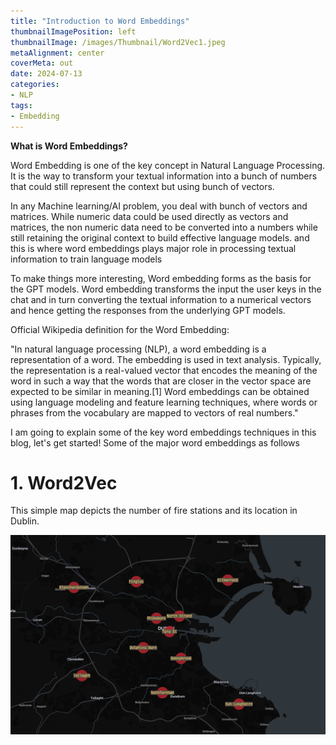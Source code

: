 ```yaml
---
title: "Introduction to Word Embeddings"
thumbnailImagePosition: left
thumbnailImage: /images/Thumbnail/Word2Vec1.jpeg
metaAlignment: center
coverMeta: out
date: 2024-07-13
categories:
- NLP
tags:
- Embedding
---
```

**What is Word Embeddings?**
<!--more-->

Word Embedding is one of the key concept in Natural Language Processing. It is the way to transform your textual information into a bunch of numbers that could still represent the context but using bunch of vectors.

In any Machine learning/AI problem, you deal with bunch of vectors and matrices. While numeric data could be used directly as vectors and matrices, the non numeric data need to be converted into a numbers while still retaining the original context to build effective language models. and this is where word embeddings plays major role in processing textual information to train language models

To make things more interesting, Word embedding forms as the basis for the GPT models. Word embedding transforms the input the user keys in the chat and in turn converting the textual information to a numerical vectors and hence getting the responses from the underlying GPT models.

Official Wikipedia definition for the Word Embedding:

"In natural language processing (NLP), a word embedding is a representation of a word. The embedding is used in text analysis. Typically, the representation is a real-valued vector that encodes the meaning of the word in such a way that the words that are closer in the vector space are expected to be similar in meaning.[1] Word embeddings can be obtained using language modeling and feature learning techniques, where words or phrases from the vocabulary are mapped to vectors of real numbers."



I am going to explain some of the key word embeddings techniques in this blog, let's get started! Some of the major word embeddings as follows


# 1. Word2Vec

This simple map depicts the number of fire stations and its location in Dublin.

![Fire.png](/images/Markdown_Images/Kepler/Fire_Station_Final.png)
